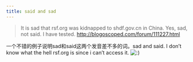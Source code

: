 ```yaml
---
title: said and sad
---
```


<blockquote>
  <p>It is sad that rsf.org was kidnapped to shdf.gov.cn in China.
  Yes, sad, not said. I have tested.
  <a href="http://blogoscoped.com/forum/111227.html">http://blogoscoped.com/forum/111227.html</a></p>
</blockquote>

<p>一个不错的例子说明sad和said这两个发音差不多的词。sad and said. 
I don&#8217;t know what the hell rsf.org is since i can&#8217;t access it. <img src='http://www.rijiben.org/smilies/icon_smile.gif' alt=':)' class='wp-smiley' /> </p>
